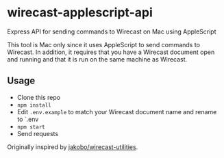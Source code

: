 # wirecast-applescript-api
Express API for sending commands to Wirecast on Mac using AppleScript

This tool is Mac only since it uses AppleScript to send commands to Wirecast. In addition, it requires that you have a Wirecast document open and running and that it is run on the same machine as Wirecast.

## Usage
- Clone this repo
- `npm install`
- Edit `.env.example` to match your Wirecast document name and rename to `.env
- `npm start`
- Send requests

Originally inspired by [jakobo/wirecast-utilities](https://github.com/iamjohnbarker/wirecast-applescript).
